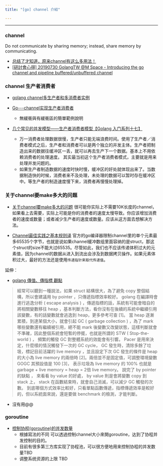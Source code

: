 ```yaml
---
title: "[go] channel 介紹"

---
```


---------------------------

### channel
Do not communicate by sharing memory; instead, share memory by communicating.
- [总结了才知道，原来channel有这么多用法！](https://segmentfault.com/a/1190000017958702)
- [[研討會心得] 20190730 GolangTW @M Space - Introducing the go channel and pipeline buffered/unbuffered channel](https://www.evanlin.com/golangtw43/)

### channel 生产者消费者
- [golang channel多生产者和多消费者实例](https://www.cnblogs.com/ExMan/p/12408655.html)
- [Go---channel实现生产者消费者](https://blog.csdn.net/u012050154/article/details/78926470)
	- 無緩衝與有緩衝區的簡單範例說明

- [几个常见的并发模型——生产者消费者模型【Golang 入门系列十七】](https://cloud.tencent.com/developer/article/1559262)
	- 万一消费者处理数据很慢，生产者只能无端浪费时间。使用了生产者／消费者模式之后，生产者和消费者可以是两个独立的并发主体。生产者把制造出来的数据往缓冲区一丢，就可以再去生产下一个数据。基本上不用依赖消费者的处理速度。
其实最当初这个生产者消费者模式，主要就是用来处理并发问题的。
	- 如果生产者制造数据的速度时快时慢，缓冲区的好处就体现出来了。当数据制造快的时候，消费者来不及处理，未处理的数据可以暂时存在缓冲区中。等生产者的制造速度慢下来，消费者再慢慢处理掉。


### 关于channel要make多大的问题
- [关于channel要make多大的问题](https://golangtc.com/t/54866a98421aa93d90000098)
很可能你实际上不需要10K长度的channel，如果看上去需要，实际上可能是你的消费者的速度太慢导致。你应该增加消费者的速度或数量；或者减少生产者的速度或数量。应该从这方面去想解决方法。

- [Channel最佳实践之基本规则译](https://cloud.tencent.com/developer/news/67994)
官方的go编译器限制channel里的单个元素最多65535个字节，也就是说如果channel缓冲数组里面容纳的是struct，那这个struct的size不能大过65535。尽管如此，我们也不应该传递体积过大的元素值，因为channel的数据从进入到流出会涉及到数据拷贝操作。如果元素体积过大，最好的方法还是使用`传递指针来取代传递值`。

延伸：
- [golang 傳值、傳指標 觀點](https://medium.com/caesars-study-review-on-web-development/golang-%E5%82%B3%E5%80%BC-%E5%82%B3%E6%8C%87%E6%A8%99-%E8%A7%80%E9%BB%9E-20bcdd42169a)

>經常可以聽到一種說法，如果 struct 結構很大，為了避免 copy 整個結構，所以會建議用 by pointer ，只傳遞指標效率較好。
golang 在編譯時會進行逃逸分析 ( escape analysis ) ，傳遞指標的話，系統有可能會暗自的將相關變數移往 heap ，基本判斷方法，看你沒有在後續的系統中繼續引用該變數，有的話變數就會逃逸到 heap，更多參考可查 [1]。
當 heap 逐漸累積，到達某個大小，就會引起 GC ( garbage collection ) ，為了 mark 哪些變數還有繼續被引用，總不能 mark 後變數又改變狀態，這樣判斷就會不準確，因此整個系統會短暫的停擺，也就是所謂的 STW ( Stop-the-world ) ， 頻繁的觸發 GC 對整體系統的效能會有引響。
Pacer 是用來決定，什麼樣的情況觸發下一次的 GC cycle， GC 發生時，清除多餘了垃圾，標記目前活躍的 live memory ，並且設定下次 GC 發生的條件是 heap 的大小為 live memory 的兩倍時 [2]。兩倍並不是固定值，可調整環境變數 GOGC 其預設值是 100 [3]， 表示垃圾為 live memory 的 100% 也就是 garbage + live memory = heap = 2倍 live memory。
說完了 by pointer 的缺點 ， 來看看 by value 的好處， by value 則是會將變數 copy 到 stack 上， stack 在函數結束時，就會自己消滅，可以減少 GC 觸發的次數。
到底哪個方式效率比較好，只看單點函數傳遞，指標傳遞效率是較好的，但以系統面來說，還是要做 benchmark 的檢測，才能判斷。

- 沒有用@@

### goroutine
- [控制协程(goroutine)的并发数量](https://geektutu.com/post/hpg-concurrency-control.html)
	- 根據寫法的不同 可以透過控制channel大小來開goroutine，达到了协程并发控制的目的。
	- 目前有很多第三方库实现了协程池，可以很方便地用来控制协程的并发数量TBD
	- 调整系统资源的上限 TBD